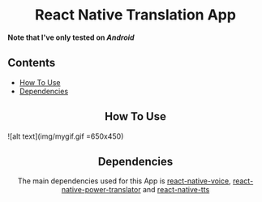 <h1 align="center">React Native Translation App</h1>

**Note that I've only tested on _Android_**


## Contents

- [How To Use](#-how)
- [Dependencies](#-dependencies)

<h2 align="center">How To Use</h2>

![alt text](img/mygif.gif =650x450)

<h2 align="center">Dependencies</h2>
<p align="center">The main dependencies used for this App is <a href="https://github.com/react-native-community/react-native-voice">react-native-voice</a>, <a href="https://github.com/danialkalbasi/react-native-power-translator">react-native-power-translator</a> and <a href="https://github.com/ak1394/react-native-tts">react-native-tts</a></p>
